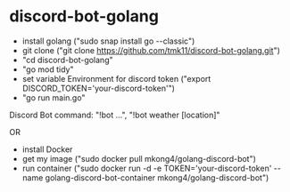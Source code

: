 # discord-bot-golang

- install golang ("sudo snap install go --classic")
- git clone ("git clone https://github.com/tmk11/discord-bot-golang.git")
- "cd discord-bot-golang"
- "go mod tidy"
- set variable Environment for discord token ("export DISCORD_TOKEN='your-discord-token'") 
- "go run main.go"

Discord Bot command: "!bot ...", "!bot weather [location]"


OR


- install Docker
- get my image ("sudo docker pull mkong4/golang-discord-bot")
- run container ("sudo docker run -d -e TOKEN='your-discord-token' --name golang-discord-bot-container mkong4/golang-discord-bot")
